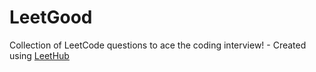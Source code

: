 # LeetGood
Collection of LeetCode questions to ace the coding interview! - Created using [LeetHub](https://github.com/QasimWani/LeetHub)
